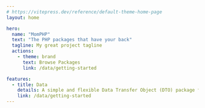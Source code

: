 ```yaml
---
# https://vitepress.dev/reference/default-theme-home-page
layout: home

hero:
  name: "MomPHP"
  text: "The PHP packages that have your back"
  tagline: My great project tagline
  actions:
    - theme: brand
      text: Browse Packages
      link: /data/getting-started

features:
  - title: Data
    details: A simple and flexible Data Transfer Object (DTO) package for PHP, allowing clean data encapsulation and validation.
    link: /data/getting-started
---
```


